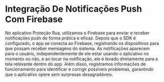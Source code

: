 # Integração De Notificações Push Com Firebase

No aplicativo Proteção Rua, utilizamos o Firebase para enviar e receber notificações push de forma prática e eficaz. Depois que o SDK é configurado, o app se conecta ao Firebase, registrando os dispositivos para que possam receber mensagens do sistema. As notificações aparecem para o usuário, independentemente de ele estar usando o aplicativo no momento ou não, e ao tocar na notificação, ele é levado diretamente para a tela relevante dentro do app. Além disso, registramos informações de funcionamento para identificar e corrigir possíveis problemas, garantindo que o aplicativo opere sem surpresas desagradáveis.
